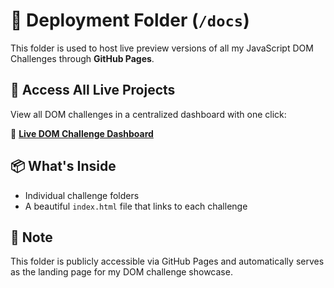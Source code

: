 # 📂 Deployment Folder (`/docs`)

This folder is used to host live preview versions of all my JavaScript DOM Challenges through **GitHub Pages**.

## 🚀 Access All Live Projects

View all DOM challenges in a centralized dashboard with one click:

🔗 **[Live DOM Challenge Dashboard](https://rashidshaik16.github.io/mylearning-phase/)**



## 📦 What's Inside

- Individual challenge folders 
- A beautiful `index.html` file that links to each challenge

## 📌 Note

This folder is publicly accessible via GitHub Pages and automatically serves as the landing page for my DOM challenge showcase.
